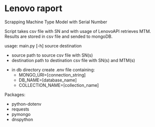 # Lenovo raport
Scrapping Machine Type Model with Serial Number

Script takes csv file with SN and with usage of LenovoAPI retrieves MTM. Results are stored in csv file and sended to mongoDB.

usage:
  main.py [-h] source destination

  * source       path to source csv file with SN(s)
  * destination  path to destination csv file with SN(s) and MTM(s)

  - in db directory create .env file containing:
    - MONGO_URI=[connection_string]
    - DB_NAME=[database_name]
    - COLLECTION_NAME=[collection_name]

Packages:
  - python-dotenv
  - requests
  - pymongo
  - dnspython
